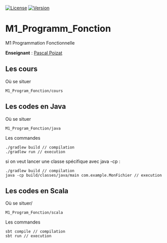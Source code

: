[![License](https://img.shields.io/github/license/uciie/M1_Program_Fonction)](./LICENSE)
[![Version](https://img.shields.io/github/v/tag/uciie/M1_Program_Fonction)](https://github.com/uciie/M1_Program_Fonction/releases)
# M1_Programm_Fonction
M1 Programmation Fonctionnelle

**Enseignant** : [Pascal Poizat](mailto:ppoizat@parisnanterre.fr)

## Les cours
Où se situer
```
M1_Program_Fonction/cours
```

## Les codes en Java
Où se situer
```
M1_Program_Fonction/java
```

Les commandes
```
./gradlew build // compilation
./gradlew run // execution
```
si on veut lancer une classe spécifique avec java -cp :
```
./gradlew build // compilation
java -cp build/classes/java/main com.example.MonFichier // execution
```

## Les codes en Scala
Où se situer/
```
M1_Program_Fonction/scala
```

Les commandes
```
sbt compile // compilation
sbt run // execution
```

